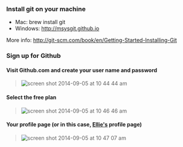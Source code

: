 

### Install git on your machine
- Mac: brew install git
- Windows: http://msysgit.github.io

More info: http://git-scm.com/book/en/Getting-Started-Installing-Git

### Sign up for Github

#### Visit Github.com and create your user name and password
> ![screen shot 2014-09-05 at 10 44 44 am](https://cloud.githubusercontent.com/assets/166734/4167674/35c2edd0-3515-11e4-8bc2-bce2c2729b6d.png)

#### Select the free plan
> ![screen shot 2014-09-05 at 10 46 46 am](https://cloud.githubusercontent.com/assets/166734/4167678/412faee2-3515-11e4-9cf1-8d40ad5fe391.png)

#### Your profile page (or in this case, [Ellie's](https://twitter.com/ellie_the_brave) profile page)
> ![screen shot 2014-09-05 at 10 47 07 am](https://cloud.githubusercontent.com/assets/166734/4167661/1ff767ec-3515-11e4-9549-25e4da6e6921.png)


